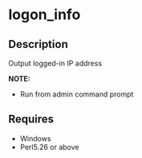 # logon_info

## Description
Output logged-in IP address

**NOTE:**

- Run from admin command prompt

## Requires

- Windows
- Perl5.26 or above
